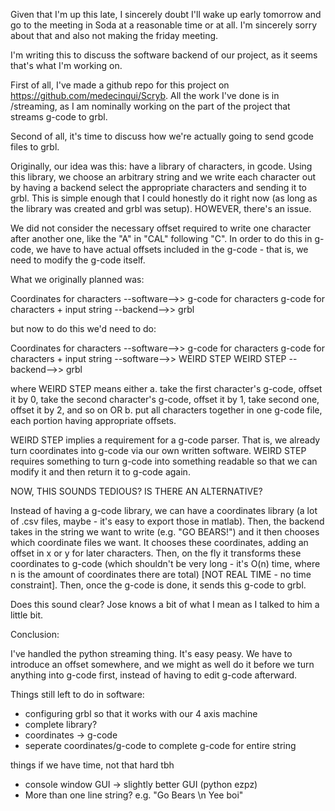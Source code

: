 Given that I'm up this late, I sincerely doubt I'll wake up early tomorrow and go to the meeting in Soda at a reasonable time or at all. I'm sincerely sorry about that and also not making the friday meeting.

I'm writing this to discuss the software backend of our project, as it seems that's what I'm working on.

First of all, I've made a github repo for this project on https://github.com/medecinqui/Scryb. All the work I've done is in /streaming, as I am nominally working on the part of the project that streams g-code to grbl.

Second of all, it's time to discuss how we're actually going to send gcode files to grbl.

Originally, our idea was this: have a library of characters, in gcode. Using this library, we choose an arbitrary string and we write each character out by having a backend select the appropriate characters and sending it to grbl. This is simple enough that I could honestly do it right now (as long as the library was created and grbl was setup). HOWEVER, there's an issue.

We did not consider the necessary offset required to write one character after another one, like the "A" in "CAL" following "C". In order to do this in g-code, we have to have actual offsets included in the g-code - that is, we need to modify the g-code itself.

What we originally planned was:

Coordinates for characters --software-->> g-code for characters
g-code for characters + input string --backend-->> grbl

but now to do this we'd need to do:

Coordinates for characters --software-->> g-code for characters
g-code for characters + input string --software-->> WEIRD STEP
WEIRD STEP --backend-->> grbl

where WEIRD STEP means either a. take the first character's g-code, offset it by 0, take the second character's g-code, offset it by 1, take second one, offset it by 2, and so on OR b. put all characters together in one g-code file, each portion having appropriate offsets.

WEIRD STEP implies a requirement for a g-code parser. That is, we already turn coordinates into g-code via our own written software. WEIRD STEP requires something to turn g-code into something readable so that we can modify it and then return it to g-code again.

NOW, THIS SOUNDS TEDIOUS? IS THERE AN ALTERNATIVE?

Instead of having a g-code library, we can have a coordinates library (a lot of .csv files, maybe - it's easy to export those in matlab). Then, the backend takes in the string we want to write (e.g. "GO BEARS!") and it then chooses which coordinate files we want. It chooses these coordinates, adding an offset in x or y for later characters. Then, on the fly it transforms these coordinates to g-code (which shouldn't be very long - it's O(n) time, where n is the amount of coordinates there are total) [NOT REAL TIME - no time constraint]. Then, once the g-code is done, it sends this g-code to grbl.

Does this sound clear? Jose knows a bit of what I mean as I talked to him a little bit.

Conclusion:

I've handled the python streaming thing. It's easy peasy. We have to introduce an offset somewhere, and we might as well do it before we turn anything into g-code first, instead of having to edit g-code afterward.

Things still left to do in software:
* configuring grbl so that it works with our 4 axis machine
* complete library?
* coordinates -> g-code
* seperate coordinates/g-code to complete g-code for entire string

things if we have time, not that hard tbh
* console window GUI -> slightly better GUI (python ezpz)
* More than one line string? e.g. "Go Bears \n Yee boi"
